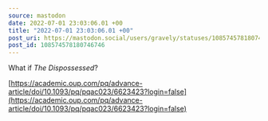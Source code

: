 ```yaml
---
source: mastodon
date: 2022-07-01 23:03:06.01 +00
title: "2022-07-01 23:03:06.01 +00"
post_uri: https://mastodon.social/users/gravely/statuses/108574578180746746
post_id: 108574578180746746
---
```

What if _The Dispossessed_?

[https://academic.oup.com/pq/advance-article/doi/10.1093/pq/pqac023/6623423?login=false](https://academic.oup.com/pq/advance-article/doi/10.1093/pq/pqac023/6623423?login=false)


